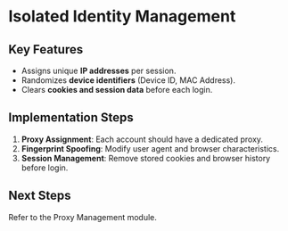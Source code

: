 
# Isolated Identity Management

## Key Features
- Assigns unique **IP addresses** per session.
- Randomizes **device identifiers** (Device ID, MAC Address).
- Clears **cookies and session data** before each login.

## Implementation Steps
1. **Proxy Assignment**: Each account should have a dedicated proxy.
2. **Fingerprint Spoofing**: Modify user agent and browser characteristics.
3. **Session Management**: Remove stored cookies and browser history before login.

## Next Steps
Refer to the Proxy Management module.
